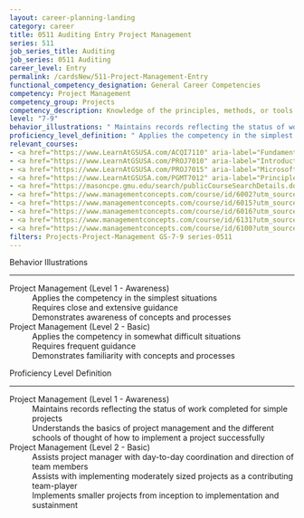 ```yaml
---
layout: career-planning-landing
category: career
title: 0511 Auditing Entry Project Management
series: 511
job_series_title: Auditing
job_series: 0511 Auditing
career_level: Entry
permalink: /cardsNew/511-Project-Management-Entry
functional_competency_designation: General Career Competencies
competency: Project Management
competency_group: Projects
competency_description: Knowledge of the principles, methods, or tools for developing, scheduling, coordinating, and managing projects and resources, including monitoring and inspecting costs, work, and performance.
level: "7-9"
behavior_illustrations: " Maintains records reflecting the status of work completed for simple projects  Understands the basics of project management and the different schools of thought of how to implement a project successfully ?  Assists project manager with day-to-day coordination and direction of team members  Assists with implementing moderately sized projects as a contributing team-player  Implements smaller projects from inception to implementation and sustainment"
proficiency_level_definition: " Applies the competency in the simplest situations  Requires close and extensive guidance  Demonstrates awareness of concepts and processes ?  Applies the competency in somewhat difficult situations  Requires frequent guidance  Demonstrates familiarity with concepts and processes"
relevant_courses: 
- <a href="https://www.LearnAtGSUSA.com/ACQI7110" aria-label="Fundamentals of Project and Program Management (ACQI7110) - https://www.LearnAtGSUSA.com/ACQI7110">Fundamentals of Project and Program Management (ACQI7110)</a>, Graduate School USA (GSUSA)
- <a href="https://www.LearnAtGSUSA.com/PROJ7010" aria-label="Introduction to Agile Project Management (PROJ7010) - https://www.LearnAtGSUSA.com/PROJ7010">Introduction to Agile Project Management (PROJ7010)</a>, Graduate School USA (GSUSA)
- <a href="https://www.LearnAtGSUSA.com/PROJ7015" aria-label="Microsoft Project&#58; Introduction 2016 (PROJ7015) - https://www.LearnAtGSUSA.com/PROJ7015">Microsoft Project&#58; Introduction 2016 (PROJ7015)</a>, Graduate School USA (GSUSA)
- <a href="https://www.LearnAtGSUSA.com/PGMT7012" aria-label="Principles for Managing Projects (PGMT7012) - https://www.LearnAtGSUSA.com/PGMT7012">Principles for Managing Projects (PGMT7012)</a>, Graduate School USA (GSUSA)
- <a href="https://masoncpe.gmu.edu/search/publicCourseSearchDetails.do?method=load&courseId=54715" aria-label="PMP 0400 Project Management Essentials - https://masoncpe.gmu.edu/search/publicCourseSearchDetails.do?method=load&courseId=54715">PMP 0400 Project Management Essentials</a>, George Mason University
- <a href="https://www.managementconcepts.com/course/id/6002?utm_source=CFOportal&utm_medium=listing&utm_campaign=CFOTTEP&utm_id=23FM" aria-label="Acquisition Of Agile Services - https://www.managementconcepts.com/course/id/6002?utm_source=CFOportal&utm_medium=listing&utm_campaign=CFOTTEP&utm_id=23FM">Acquisition Of Agile Services</a>, Management Concepts
- <a href="https://www.managementconcepts.com/course/id/6015?utm_source=CFOportal&utm_medium=listing&utm_campaign=CFOTTEP&utm_id=23FM" aria-label="Hybrid PM I&#58; Initiating And Planning Successful Projects - https://www.managementconcepts.com/course/id/6015?utm_source=CFOportal&utm_medium=listing&utm_campaign=CFOTTEP&utm_id=23FM">Hybrid PM I&#58; Initiating And Planning Successful Projects</a>, Management Concepts
- <a href="https://www.managementconcepts.com/course/id/6016?utm_source=CFOportal&utm_medium=listing&utm_campaign=CFOTTEP&utm_id=23FM" aria-label="Hybrid PM II&#58; Executing, Controlling, And Closing Successful Projects - https://www.managementconcepts.com/course/id/6016?utm_source=CFOportal&utm_medium=listing&utm_campaign=CFOTTEP&utm_id=23FM">Hybrid PM II&#58; Executing, Controlling, And Closing Successful Projects</a>, Management Concepts
- <a href="https://www.managementconcepts.com/course/id/6131?utm_source=CFOportal&utm_medium=listing&utm_campaign=CFOTTEP&utm_id=23FM" aria-label="Project Management Essentials For Non-Project Managers - https://www.managementconcepts.com/course/id/6131?utm_source=CFOportal&utm_medium=listing&utm_campaign=CFOTTEP&utm_id=23FM">Project Management Essentials For Non-Project Managers</a>, Management Concepts
- <a href="https://www.managementconcepts.com/course/id/6100?utm_source=CFOportal&utm_medium=listing&utm_campaign=CFOTTEP&utm_id=23FM" aria-label="Project Management Principles - https://www.managementconcepts.com/course/id/6100?utm_source=CFOportal&utm_medium=listing&utm_campaign=CFOTTEP&utm_id=23FM">Project Management Principles</a>, Management Concepts
filters: Projects-Project-Management GS-7-9 series-0511
---
```


<div class="desktop:grid-col-6 margin-y-3">
  <div class="border-top-2 bg-white padding-3 shadow-5 height-full members-hover border-1px button-border border-top-blue radius-lg">
    <p class="text-bold label-color font-size-21">Behavior Illustrations</p>
    <hr class="hr-green"/>
    <dl class="text-base card-content-color"><dt>Project Management (Level 1 - Awareness)</dt><dd>Applies the competency in the simplest situations </dd><dd>Requires close and extensive guidance </dd><dd>Demonstrates awareness of concepts and processes</dd><dt>Project Management (Level 2 - Basic)</dt><dd>Applies the competency in somewhat difficult situations </dd><dd>Requires frequent guidance </dd><dd>Demonstrates familiarity with concepts and processes</dd></dl>
  </div>
</div>
<div class="desktop:grid-col-6 margin-y-3">
  <div class="border-top-2 bg-white padding-3 shadow-5 height-full members-hover border-1px button-border border-top-blue radius-lg">
    <p class="text-bold label-color font-size-21">Proficiency Level Definition</p>
     <hr class="hr-green"/>
    <dl class="text-base card-content-color"><dt>Project Management (Level 1 - Awareness)</dt><dd>Maintains records reflecting the status of work completed for simple projects </dd><dd>Understands the basics of project management and the different schools of thought of how to implement a project successfully</dd><dt>Project Management (Level 2 - Basic)</dt><dd>Assists project manager with day-to-day coordination and direction of team members </dd><dd>Assists with implementing moderately sized projects as a contributing team-player </dd><dd>Implements smaller projects from inception to implementation and sustainment</dd></dl>
  </div>
</div>